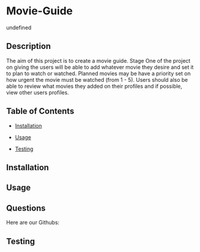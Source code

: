 # Movie-Guide
undefined

## Description

The aim of this project is to create a movie guide.
Stage One of the project on giving the users will be able to add whatever movie they desire and set it to plan to watch or watched. Planned movies may be have a priority set on how urgent the movie must be watched (from 1 - 5). Users should also be able to review what movies they added on their profiles and if possible, view other users profiles.


## Table of Contents

* [Installation](#installation)

* [Usage](#usage)


* [Testing](#testing)

## Installation



## Usage




## Questions

Here are our Githubs: [](https://github.com/)


## Testing
